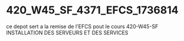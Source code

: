 # 420_W45_SF_4371_EFCS_1736814
ce depot sert a la remise de l'EFCS pout le cours 420-W45-SF INSTALLATION DES SERVEURS ET DES SERVICES 
